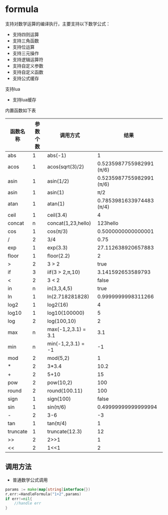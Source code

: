 # formula

支持对数学运算的编译执行，主要支持以下数学公式：

* 支持四则运算
* 支持三角函数
* 支持位运算
* 支持三元操作
* 支持逻辑运算符
* 支持自定义参数
* 支持自定义函数
* 支持公式缓存

支持lua
* 支持lua缓存

内置函数如下表

| 函数名称 | 参数个数 | 调用方式            | 结果                     |
| -------- | -------- | ------------------- | ------------------------ |
| abs      | 1        | abs(-1)             | 1                        |
| acos     | 1        | acos(sqrt(3)/2)     | 0.5235987755982991 (π/6) |
| asin     | 1        | asin(1/2)           | 0.5235987755982991 (π/6) |
| asin     | 1        | asin(1)             | π/2                      |
| atan     | 1        | atan(1)             | 0.7853981633974483 (π/4) |
| ceil     | 1        | ceil(3.4)           | 4                        |
| concat   | n        | concat(1,23,hello)  | 123hello                 |
| cos      | 1        | cos(π/3)            | 0.5000000000000001       |
| /        | 2        | 3/4                 | 0.75                     |
| exp      | 1        | exp(3.3)            | 27.112638920657883       |
| floor    | 1        | floor(2.2)          | 2                        |
| \>       | 2        | 3 > 2               | true                     |
| if      | 3        | iif(3 > 2,π,10)     | 3.141592653589793        |
| \<       | 2        | 3 < 2               | false                    |
| in       | n        | in(3,3,4,5)         | true                     |
| ln       | 1        | ln(2.718281828)     | 0.9999999998311266       |
| log2     | 1        | log2(16)            | 4                        |
| log10    | 1        | log10(100000)       | 5                        |
| log      | 2        | log(100,10)         | 2                        |
| max      | n        | max(-1,2,3.1) = 3.1 | 3.1                      |
| min      | n        | min(-1,2,3.1) = -1  | -1                       |
| mod      | 2        | mod(5,2)            | 1                        |
| *        | 2        | 3*3.4               | 10.2                     |
| +        | 2        | 5+10                | 15                       |
| pow      | 2        | pow(10,2)           | 100                      |
| round    | 2        | round(100.11)       | 100                      |
| sign     | 1        | sign(100)           | false                    |
| sin      | 1        | sin(π/6)            | 0.49999999999999994      |
| -        | 2        | 3-6                 | -3                       |
| tan      | 1        | tan(π/4)            | 1                        |
| truncate | 1        | truncate(12.3)      | 12                       |
| \>>       | 2        | 2>>1                | 1                        |
| \<<       | 2        | 1<<1                | 2                        |

## 调用方法

* 普通数学公式调用

``` go
params := make(map[string]interface{})
r,err:=HandleFormula("1+2",params)
if err!=nil{
    //handle err
}

